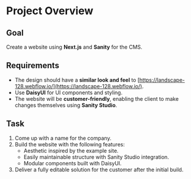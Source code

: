 # Project Overview

## Goal
Create a website using **Next.js** and **Sanity** for the CMS.

## Requirements
- The design should have a **similar look and feel** to [https://landscape-128.webflow.io/](https://landscape-128.webflow.io/).
- Use **DaisyUI** for UI components and styling.
- The website will be **customer-friendly**, enabling the client to make changes themselves using **Sanity Studio**.

## Task
1. Come up with a name for the company.
2. Build the website with the following features:
   - Aesthetic inspired by the example site.
   - Easily maintainable structure with Sanity Studio integration.
   - Modular components built with DaisyUI.
3. Deliver a fully editable solution for the customer after the initial build.